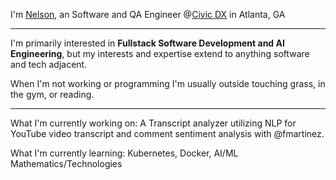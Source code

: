 I'm [Nelson](https://nelsonrodriguez.me/), an Software and QA Engineer @[Civic DX](https://www.civicdx.com/) in Atlanta, GA

--- 

I'm primarily interested in **Fullstack Software Development and AI Engineering**, but my interests and expertise extend to anything software and tech adjacent. 

When I'm not working or programming I'm usually outside touching grass, in the gym, or reading. 

---

What I'm currently working on: A Transcript analyzer utilizing NLP for YouTube video transcript and comment sentiment analysis with @fmartinez.

What I'm currently learning: Kubernetes, Docker, AI/ML Mathematics/Technologies

